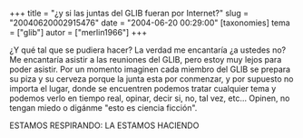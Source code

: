 +++
title = "¿y si las juntas del GLIB fueran por Internet?"
slug = "20040620002915476"
date = "2004-06-20 00:29:00"
[taxonomies]
tema = ["glib"]
autor = ["merlin1966"]
+++

¿Y qué tal que se pudiera hacer? La verdad me encantaría ¿a ustedes no?
Me encantaría asistir a las reuniones del GLIB, pero estoy muy lejos
para poder asistir. Por un momento imaginen cada miembro del GLIB se
prepara su piza y su cerveza porque la junta esta por conmenzar, y por
supuesto no importa el lugar, donde se encuentren podemos tratar
cualquier tema y podemos verlo en tiempo real, opinar, decir si, no, tal
vez, etc… Opinen, no tengan miedo o digánme &quot;esto es ciencia
ficción&quot;.

ESTAMOS RESPIRANDO: LA ESTAMOS HACIENDO

